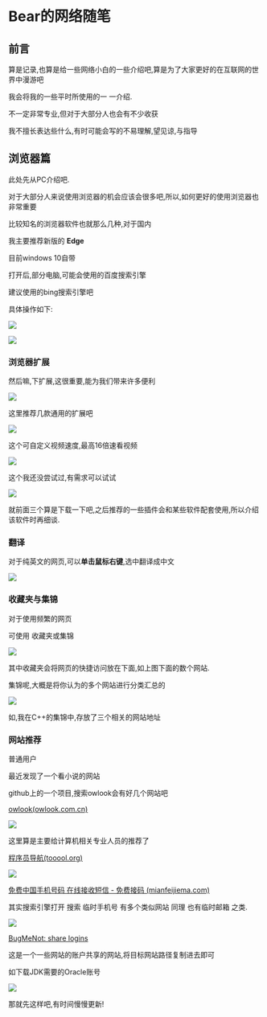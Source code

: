 # Bear的网络随笔

## 前言

算是记录,也算是给一些网络小白的一些介绍吧,算是为了大家更好的在互联网的世界中漫游吧

我会将我的一些平时所使用的一 一介绍.

不一定非常专业,但对于大部分人也会有不少收获

我不擅长表达些什么,有时可能会写的不易理解,望见谅,与指导

## 浏览器篇

此处先从PC介绍吧.

对于大部分人来说使用浏览器的机会应该会很多吧,所以,如何更好的使用浏览器也非常重要

比较知名的浏览器软件也就那么几种,对于国内

我主要推荐新版的     **Edge**

目前windows 10自带

打开后,部分电脑,可能会使用的百度搜索引擎

建议使用的bing搜索引擎吧

具体操作如下:

![](img\随笔-浏览器1.png)

![](img\随笔-浏览器2.png)

### 浏览器扩展 

然后嘛,下扩展,这很重要,能为我们带来许多便利

![](img\随笔-浏览器3.png)

这里推荐几款通用的扩展吧

![](img\随笔-浏览器-扩展1.png)

这个可自定义视频速度,最高16倍速看视频

![](img\随笔-浏览器-扩展2.png)

这个我还没尝试过,有需求可以试试

![](img\随笔-浏览器-扩展3.png)

就前面三个算是下载一下吧,之后推荐的一些插件会和某些软件配套使用,所以介绍该软件时再细谈.

### 翻译

对于纯英文的网页,可以**单击鼠标右键**,选中翻译成中文

![](img\随笔-浏览器-翻译.png)

### 收藏夹与集锦

对于使用频繁的网页

可使用 收藏夹或集锦

![](img\随笔-浏览器-收藏夹.png)

其中收藏夹会将网页的快捷访问放在下面,如上图下面的数个网站.

集锦呢,大概是将你认为的多个网站进行分类汇总的

![](img\随笔-浏览器-集锦.png)

如,我在C++的集锦中,存放了三个相关的网站地址

### 网站推荐

普通用户

最近发现了一个看小说的网站

github上的一个项目,搜索owlook会有好几个网站吧

[owlook(owlook.com.cn)](https://www.owlook.com.cn/)

![](img\随笔-浏览器-网站4.png)

这里算是主要给计算机相关专业人员的推荐了

[程序员导航(tooool.org)](http://tooool.org/)

![](img\随笔-浏览器-网站.png)

[免费中国手机号码 在线接收短信 - 免费接码 (mianfeijiema.com)](https://mianfeijiema.com/sms/8616517525571)

其实搜索引擎打开     搜索 临时手机号   有多个类似网站   同理   也有临时邮箱 之类.

![](img/随笔-浏览器-网站2.png)

[BugMeNot: share logins](http://bugmenot.com/)

这是一个一些网站的账户共享的网站,将目标网站路径复制进去即可

如下载JDK需要的Oracle账号

![](img/随笔-浏览器-网站3.png)

那就先这样吧,有时间慢慢更新!